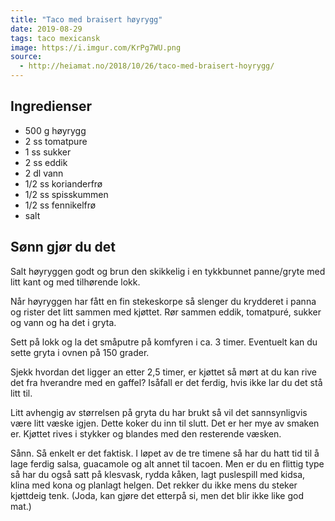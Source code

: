 ```yaml
---
title: "Taco med braisert høyrygg"
date: 2019-08-29
tags: taco mexicansk
image: https://i.imgur.com/KrPg7WU.png
source: 
  - http://heiamat.no/2018/10/26/taco-med-braisert-hoyrygg/
---
```


## Ingredienser

- 500 g høyrygg
- 2 ss tomatpure
- 1 ss sukker
- 2 ss eddik
- 2 dl vann
- 1/2 ss korianderfrø
- 1/2 ss spisskummen
- 1/2 ss fennikelfrø
- salt

## Sønn gjør du det

Salt høyryggen godt og brun den skikkelig i en tykkbunnet panne/gryte med litt kant og med tilhørende lokk.

Når høyryggen har fått en fin stekeskorpe så slenger du krydderet i panna og rister det litt sammen med kjøttet. Rør sammen eddik, tomatpuré, sukker og vann og ha det i gryta.

Sett på lokk og la det småputre på komfyren i ca. 3 timer. Eventuelt kan du sette gryta i ovnen på 150 grader.

Sjekk hvordan det ligger an etter 2,5 timer, er kjøttet så mørt at du kan rive det fra hverandre med en gaffel? Isåfall er det ferdig, hvis ikke lar du det stå litt til.

Litt avhengig av størrelsen på gryta du har brukt så vil det sannsynligvis være litt væske igjen. Dette koker du inn til slutt. Det er her mye av smaken er. Kjøttet rives i stykker og blandes med den resterende væsken.

Sånn. Så enkelt er det faktisk. I løpet av de tre timene så har du hatt tid til å lage ferdig salsa, guacamole og alt annet til tacoen. Men er du en flittig type så har du også satt på klesvask, rydda kåken, lagt puslespill med kidsa, klina med kona og planlagt helgen. Det rekker du ikke mens du steker kjøttdeig tenk. (Joda, kan gjøre det etterpå si, men det blir ikke like god mat.)